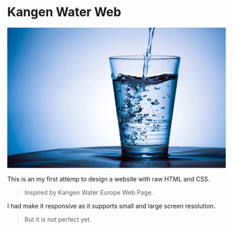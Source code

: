 # Kangen Water Web
![drinking water](https://github.com/Soulnim/Web-Project/blob/main/Kangen-Water-Web/image/drinking-water.jpg)

This is an my first attemp to design a website with raw HTML and CSS.
 >Inspired by Kangen Water Europe Web Page.
 
 I had make it responsive as it supports small and large screen resolution.
 >But it is not perfect yet.

